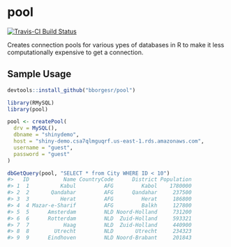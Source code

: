 # pool

[![Travis-CI Build Status](https://travis-ci.org/bborgesr/pool.svg?branch=master)](https://travis-ci.org/bborgesr/pool)

Creates connection pools for various ypes of databases in R to make it less computationally expensive to get a connection.

## Sample Usage

```r
devtools::install_github("bborgesr/pool")

library(RMySQL)
library(pool)

pool <- createPool(
  drv = MySQL(), 
  dbname = "shinydemo",
  host = "shiny-demo.csa7qlmguqrf.us-east-1.rds.amazonaws.com",
  username = "guest",
  password = "guest"
)

dbGetQuery(pool, "SELECT * from City WHERE ID < 10")
#>   ID           Name CountryCode      District Population
#> 1  1          Kabul         AFG         Kabol    1780000
#> 2  2       Qandahar         AFG      Qandahar     237500
#> 3  3          Herat         AFG         Herat     186800
#> 4  4 Mazar-e-Sharif         AFG         Balkh     127800
#> 5  5      Amsterdam         NLD Noord-Holland     731200
#> 6  6      Rotterdam         NLD  Zuid-Holland     593321
#> 7  7           Haag         NLD  Zuid-Holland     440900
#> 8  8        Utrecht         NLD       Utrecht     234323
#> 9  9      Eindhoven         NLD Noord-Brabant     201843
```
